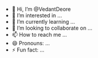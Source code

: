 - 👋 Hi, I’m @VedantDeore
- 👀 I’m interested in ...
- 🌱 I’m currently learning ...
- 💞️ I’m looking to collaborate on ...
- 📫 How to reach me ...
- 😄 Pronouns: ...
- ⚡ Fun fact: ...



<!---
VedantDeore/VedantDeore is a ✨ special ✨ repository because its `README.md` (this file) appears on your GitHub profile.
You can click the Preview link to take a look at your changes.
--->
